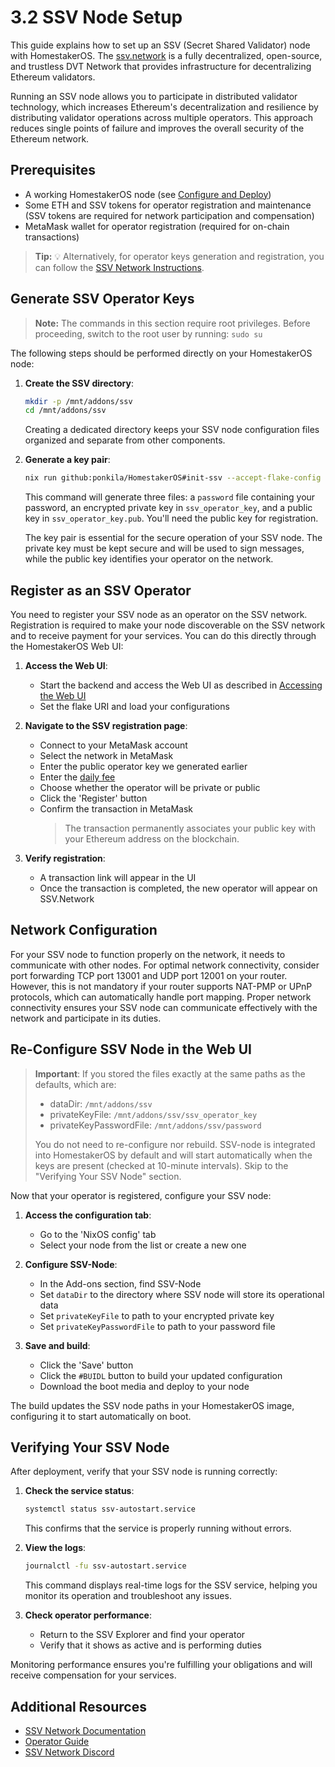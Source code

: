 # 3.2 SSV Node Setup

This guide explains how to set up an SSV (Secret Shared Validator) node with HomestakerOS.
The [ssv.network](https://ssv.network/overview/) is a fully decentralized, open-source, and trustless DVT Network that provides infrastructure for decentralizing Ethereum validators.

Running an SSV node allows you to participate in distributed validator technology, which increases Ethereum's decentralization and resilience by distributing validator operations across multiple operators. This approach reduces single points of failure and improves the overall security of the Ethereum network.

## Prerequisites

- A working HomestakerOS node (see [Configure and Deploy](2.3-configure_deploy.md))
- Some ETH and SSV tokens for operator registration and maintenance (SSV tokens are required for network participation and compensation)
- MetaMask wallet for operator registration (required for on-chain transactions)

> **Tip:** 💡 Alternatively, for operator keys generation and registration, you can follow the [SSV Network Instructions](https://ssv-network.gitbook.io/guides/operator/registering-an-operator).

## Generate SSV Operator Keys

> **Note:** The commands in this section require root privileges. Before proceeding, switch to the root user by running: `sudo su`

The following steps should be performed directly on your HomestakerOS node:

1. **Create the SSV directory**:

   ```bash
   mkdir -p /mnt/addons/ssv
   cd /mnt/addons/ssv
   ```

   Creating a dedicated directory keeps your SSV node configuration files organized and separate from other components.

2. **Generate a key pair**:

   ```bash
   nix run github:ponkila/HomestakerOS#init-ssv --accept-flake-config -- <MY_OPERATOR_PASSWORD>
   ```

   This command will generate three files: a `password` file containing your password, an encrypted private key in `ssv_operator_key`, and a public key in `ssv_operator_key.pub`. You'll need the public key for registration.

   The key pair is essential for the secure operation of your SSV node. The private key must be kept secure and will be used to sign messages, while the public key identifies your operator on the network.

## Register as an SSV Operator

You need to register your SSV node as an operator on the SSV network.
Registration is required to make your node discoverable on the SSV network and to receive payment for your services.
You can do this directly through the HomestakerOS Web UI:

1. **Access the Web UI**:
   - Start the backend and access the Web UI as described in [Accessing the Web UI](2.2-accessing_webui.md)
   - Set the flake URI and load your configurations

2. **Navigate to the SSV registration page**:
   - Connect to your MetaMask account
   - Select the network in MetaMask
   - Enter the public operator key we generated earlier
   - Enter the [daily fee](https://docs.ssv.network/learn/protocol-overview/tokenomics/fees/)
   - Choose whether the operator will be private or public
   - Click the 'Register' button
   - Confirm the transaction in MetaMask
        > The transaction permanently associates your public key with your Ethereum address on the blockchain.

3. **Verify registration**:
   - A transaction link will appear in the UI
   - Once the transaction is completed, the new operator will appear on SSV.Network

## Network Configuration

For your SSV node to function properly on the network, it needs to communicate with other nodes. For optimal network connectivity, consider port forwarding TCP port 13001 and UDP port 12001 on your router. However, this is not mandatory if your router supports NAT-PMP or UPnP protocols, which can automatically handle port mapping. Proper network connectivity ensures your SSV node can communicate effectively with the network and participate in its duties.

## Re-Configure SSV Node in the Web UI

> **Important**: If you stored the files exactly at the same paths as the defaults, which are:
> - dataDir: `/mnt/addons/ssv`
> - privateKeyFile: `/mnt/addons/ssv/ssv_operator_key`
> - privateKeyPasswordFile: `/mnt/addons/ssv/password`
>
> You do not need to re-configure nor rebuild. SSV-node is integrated into HomestakerOS by default and will start automatically when the keys are present (checked at 10-minute intervals). Skip to the "Verifying Your SSV Node" section.

Now that your operator is registered, configure your SSV node:

1. **Access the configuration tab**:
   - Go to the 'NixOS config' tab
   - Select your node from the list or create a new one

2. **Configure SSV-Node**:
   - In the Add-ons section, find SSV-Node
   - Set `dataDir` to the directory where SSV node will store its operational data
   - Set `privateKeyFile` to path to your encrypted private key
   - Set `privateKeyPasswordFile` to path to your password file

3. **Save and build**:
   - Click the 'Save' button
   - Click the `#BUIDL` button to build your updated configuration
   - Download the boot media and deploy to your node

The build updates the SSV node paths in your HomestakerOS image, configuring it to start automatically on boot.

## Verifying Your SSV Node

After deployment, verify that your SSV node is running correctly:

1. **Check the service status**:

   ```bash
   systemctl status ssv-autostart.service
   ```

   This confirms that the service is properly running without errors.

2. **View the logs**:

   ```bash
   journalctl -fu ssv-autostart.service
   ```

   This command displays real-time logs for the SSV service, helping you monitor its operation and troubleshoot any issues.

3. **Check operator performance**:
   - Return to the SSV Explorer and find your operator
   - Verify that it shows as active and is performing duties

Monitoring performance ensures you're fulfilling your obligations and will receive compensation for your services.

## Additional Resources

- [SSV Network Documentation](https://ssv.network/documentation/)
- [Operator Guide](https://ssv-network.gitbook.io/guides/operator)
- [SSV Network Discord](https://discord.gg/invite/ssvnetwork)
